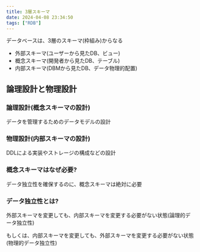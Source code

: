 ```yaml
---
title: 3層スキーマ
date: 2024-04-08 23:34:50
tags: ["RDB"]
---
```

データベースは、3層のスキーマ(枠組み)からなる

- 外部スキーマ(ユーザーから見たDB、ビュー)
- 概念スキーマ(開発者から見たDB、テーブル)
- 内部スキーマ(DBMから見たDB、データ物理的配置)

## 論理設計と物理設計

### 論理設計(概念スキーマの設計)

データを管理するためのデータモデルの設計

### 物理設計(内部スキーマの設計)

DDLによる実装やストレージの構成などの設計

### 概念スキーマはなぜ必要?

データ独立性を確保するのに、概念スキーマは絶対に必要

### データ独立性とは?

外部スキーマを変更しても、内部スキーマを変更する必要がない状態(論理的データ独立性)

もしくは、内部スキーマを変更しても、外部スキーマを変更する必要がない状態(物理的データ独立性)
